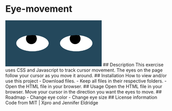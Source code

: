 # Eye-movement
<img src="twoeyes.png" width="300"/>
## Description
This exercise uses CSS and Javascript to track cursor movement. The eyes on the page follow your cursor as you move it around.
## Installation
How to view and/or use this project  
- Download files.
- Keep all files in their respective folders.
- Open the HTML file in your browser.
## Usage
Open the HTML file in your browser.  
Move your cursor in the direction you want the eyes to move.
## Roadmap    
- Change eye color
- Change eye size  
## License information  
Code from MIT | Xpro and Jennifer Eldridge
